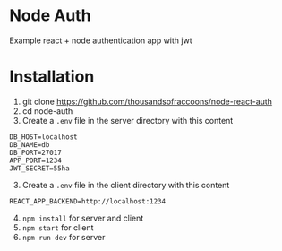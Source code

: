 # Node Auth

Example react + node authentication app with jwt

# Installation

1. git clone https://github.com/thousandsofraccoons/node-react-auth
2. cd node-auth
3. Create a `.env` file in the server directory with this content

```
DB_HOST=localhost
DB_NAME=db
DB_PORT=27017
APP_PORT=1234
JWT_SECRET=55ha
```

3. Create a `.env` file in the client directory with this content

```
REACT_APP_BACKEND=http://localhost:1234
```

4. `npm install` for server and client
5. `npm start` for client
6. `npm run dev` for server

